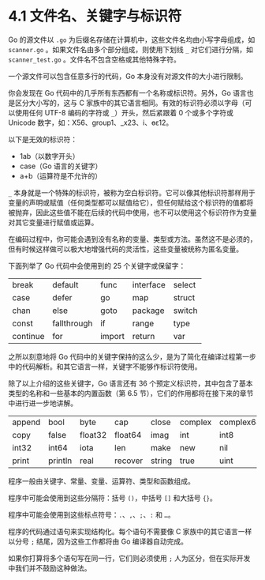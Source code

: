 # 4.1 文件名、关键字与标识符

Go 的源文件以 `.go` 为后缀名存储在计算机中，这些文件名均由小写字母组成，如 `scanner.go` 。如果文件名由多个部分组成，则使用下划线 `_` 对它们进行分隔，如 `scanner_test.go` 。文件名不包含空格或其他特殊字符。

一个源文件可以包含任意多行的代码，Go 本身没有对源文件的大小进行限制。
 
你会发现在 Go 代码中的几乎所有东西都有一个名称或标识符。另外，Go 语言也是区分大小写的，这与 C 家族中的其它语言相同。有效的标识符必须以字母（可以使用任何 UTF-8 编码的字符或 `_`）开头，然后紧跟着 0 个或多个字符或 Unicode 数字，如：X56、group1、_x23、i、өԑ12。

以下是无效的标识符： 

- 1ab（以数字开头）
- case（Go 语言的关键字）
- a+b（运算符是不允许的）

`_` 本身就是一个特殊的标识符，被称为空白标识符。它可以像其他标识符那样用于变量的声明或赋值（任何类型都可以赋值给它），但任何赋给这个标识符的值都将被抛弃，因此这些值不能在后续的代码中使用，也不可以使用这个标识符作为变量对其它变量进行赋值或运算。

在编码过程中，你可能会遇到没有名称的变量、类型或方法。虽然这不是必须的，但有时候这样做可以极大地增强代码的灵活性，这些变量被统称为匿名变量。

下面列举了 Go 代码中会使用到的 25 个关键字或保留字：

<table class="table table-bordered table-striped table-condensed">
  <tr>
    <td>break</td>
    <td>default</td>
    <td>func</td>
    <td>interface</td>
    <td>select</td>
  </tr>
  <tr>
    <td>case</td>
    <td>defer</td>
    <td>go</td>
    <td>map</td>
    <td>struct</td>
  </tr>
  <tr>
    <td>chan</td>
    <td>else</td>
    <td>goto</td>
    <td>package</td>
    <td>switch</td>
  </tr>
  <tr>
    <td>const</td>
    <td>fallthrough</td>
    <td>if</td>
    <td>range</td>
    <td>type</td>
  </tr>
  <tr>
    <td>continue</td>
    <td>for</td>
    <td>import</td>
    <td>return</td>
    <td>var</td>
  </tr>
</table>

之所以刻意地将 Go 代码中的关键字保持的这么少，是为了简化在编译过程第一步中的代码解析。和其它语言一样，关键字不能够作标识符使用。

除了以上介绍的这些关键字，Go 语言还有 36 个预定义标识符，其中包含了基本类型的名称和一些基本的内置函数（第 6.5 节），它们的作用都将在接下来的章节中进行进一步地讲解。

<table class="table table-bordered table-striped table-condensed">
  <tr>
    <td>append</td>
    <td>bool</td>
    <td>byte</td>
    <td>cap</td>
    <td>close</td>
    <td>complex</td>
    <td>complex64</td>
    <td>complex128</td>
    <td>uint16</td>
  </tr>
  <tr>
    <td>copy</td>
    <td>false</td>
    <td>float32</td>
    <td>float64</td>
    <td>imag</td>
    <td>int</td>
    <td>int8</td>
    <td>int16</td>
    <td>uint32</td>
  </tr>
  <tr>
    <td>int32</td>
    <td>int64</td>
    <td>iota</td>
    <td>len</td>
    <td>make</td>
    <td>new</td>
    <td>nil</td>
    <td>panic</td>
    <td>uint64</td>
  </tr>
  <tr>
    <td>print</td>
    <td>println</td>
    <td>real</td>
    <td>recover</td>
    <td>string</td>
    <td>true</td>
    <td>uint</td>
    <td>uint8</td>
    <td>uintptr</td>
  </tr>
</table>

程序一般由关键字、常量、变量、运算符、类型和函数组成。

程序中可能会使用到这些分隔符：括号 `()`，中括号 `[]` 和大括号 `{}`。

程序中可能会使用到这些标点符号：`.`、`,`、`;`、`:` 和 `…`。

程序的代码通过语句来实现结构化。每个语句不需要像 C 家族中的其它语言一样以分号 `;` 结尾，因为这些工作都将由 Go 编译器自动完成。

如果你打算将多个语句写在同一行，它们则必须使用 `;` 人为区分，但在实际开发中我们并不鼓励这种做法。

